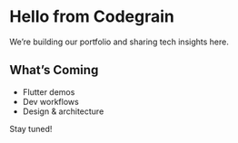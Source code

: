 # Hello from Codegrain

We’re building our portfolio and sharing tech insights here.

## What’s Coming

- Flutter demos  
- Dev workflows  
- Design & architecture

Stay tuned!
